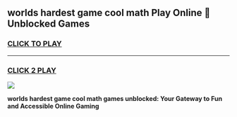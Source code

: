 
## worlds hardest game cool math Play Online 👋 Unblocked Games
<h3>
<a href="https://news.freeplayer.one?title=worlds_hardest_game_cool_math&ref=17CMG">CLICK TO PLAY</a></h3>
<hr>

<h3>
<a href="https://news.freeplayer.one?title=worlds_hardest_game_cool_math&ref=17CMG">CLICK 2 PLAY</a>
  
</h3>

<a href="https://news.freeplayer.one?title=worlds_hardest_game_cool_math&ref=17CMG/"><img src="https://clearcache.store/games.png"></a>


**worlds hardest game cool math games unblocked: Your Gateway to Fun and Accessible Online Gaming**
